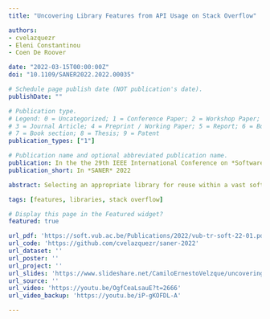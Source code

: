 ```yaml
---
title: "Uncovering Library Features from API Usage on Stack Overflow"

authors:
- cvelazquezr
- Eleni Constantinou
- Coen De Roover

date: "2022-03-15T00:00:00Z"
doi: "10.1109/SANER2022.2022.00035"

# Schedule page publish date (NOT publication's date).
publishDate: ""

# Publication type.
# Legend: 0 = Uncategorized; 1 = Conference Paper; 2 = Workshop Paper;
# 3 = Journal Article; 4 = Preprint / Working Paper; 5 = Report; 6 = Book; 
# 7 = Book section; 8 = Thesis; 9 = Patent
publication_types: ["1"]

# Publication name and optional abbreviated publication name.
publication: In the the 29th IEEE International Conference on *Software Analysis, Evolution and Reengineering*, SANER 2022, Hawaii, United States of America
publication_short: In *SANER* 2022

abstract: Selecting an appropriate library for reuse within a vast software ecosystem can be a daunting task. A list of features for each library, i.e., a short description of the functionality that can be reused with code examples that illustrate its usage, may alleviate this problem. In this paper, we propose a data-driven approach that uses both the code snippets and the accompanying natural language descriptions from Stack Overflow posts to produce a list of features of a given library. Each extracted feature corresponds to a cluster of API classes and methods considered related based on attributes of the Stack Overflow posts in which they appear. We evaluated the approach considering seven Maven libraries and compared the resulting features against library descriptions from cookbook-like tutorials. The approach achieves an average accuracy of 67% across the seven libraries for the tutorial-like features. For at least 73% of the features extracted by the approach but missing from the documentation, we found a matching library usage in a corpus of GitHub projects. These results suggest that our clusters represent library features, which paves the way to better tool support for documenting software libraries and for selecting a library in an ecosystem.

tags: [features, libraries, stack overflow]

# Display this page in the Featured widget?
featured: true

url_pdf: 'https://soft.vub.ac.be/Publications/2022/vub-tr-soft-22-01.pdf'
url_code: 'https://github.com/cvelazquezr/saner-2022'
url_dataset: ''
url_poster: ''
url_project: ''
url_slides: 'https://www.slideshare.net/CamiloErnestoVelzque/uncovering-library-features-from-api-usage-on-stack-overflow/CamiloErnestoVelzque/uncovering-library-features-from-api-usage-on-stack-overflow'
url_source: ''
url_video: 'https://youtu.be/OgfCeaLsauE?t=2666'
url_video_backup: 'https://youtu.be/iP-gKOFDL-A'

---
```

